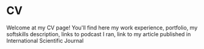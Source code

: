 # CV
Welcome at my CV page! You'll find here my work experience, portfolio, my softskills description, links to podcast I ran, link to my article published in International Scientific Journal
